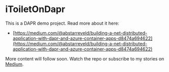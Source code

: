 # iToiletOnDapr

This is a DAPR demo project. Read more about it here: 

* [https://medium.com/@abstarreveld/building-a-net-distributed-application-with-dapr-and-azure-container-apps-d8474a694622](https://medium.com/@abstarreveld/building-a-net-distributed-application-with-dapr-and-azure-container-apps-d8474a694622)

More content will follow soon. Watch the repo or subscribe to my stories on [Medium](https://medium.com/@abstarreveld/).
